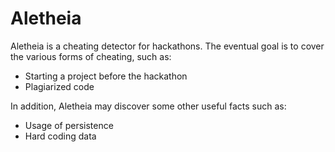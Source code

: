 # Aletheia

Aletheia is a cheating detector for hackathons. The eventual goal is
to cover the various forms of cheating, such as:

- Starting a project before the hackathon
- Plagiarized code


In addition, Aletheia may discover some other useful facts such as:

- Usage of persistence
- Hard coding data


